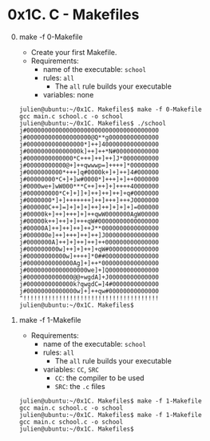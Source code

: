 # 0x1C. C - Makefiles

0. make -f 0-Makefile
	- Create your first Makefile.
	- Requirements:
		- name of the executable: `school`
		- rules: `all`
			- The `all` rule builds your executable
		- variables: none
	```
	julien@ubuntu:~/0x1C. Makefiles$ make -f 0-Makefile 
	gcc main.c school.c -o school
	julien@ubuntu:~/0x1C. Makefiles$ ./school 
	j#0000000000000000000000000000000000000
	j#000000000000000000@Q**g00000000000000
	j#0000000000000000*]++]4000000000000000
	j#000000000000000k]++]++*N#000000000000
	j#0000000000000*C+++]++]++]J*0000000000
	j#00000000000@+]++qwwwp=]++++]*00000000
	j#0000000000*+++]q#0000k+]+]++]4#000000
	j#00000000*C+]+]w#0000*]+++]+]++0000000
	j#0000we+]wW000***C++]++]+]++++40000000
	j#000000000*C+]+]]+]++]++]++]+q#0000000
	j#0000000*]+]+++++++]++]+++]+++J0000000
	j#000000C++]=]+]+]+]++]++]+]+]+]=000000
	j#00000k+]++]+++]+]++qwW0000000AgW00000
	j#00000k++]++]+]+++qW#00000000000000000
	j#00000A]++]++]++]++J**0000000000000000
	j#000000e]++]+++]++]++]J000000000000000
	j#0000000A]++]+]++]++]++000000000000000
	j#000000000w]++]+]++]+qW#00000000000000
	j#00000000000w]++++]*0##000000000000000
	j#0000000000000Ag]+]++*0000000000000000
	j#00000000000000000we]+]Q00000000000000
	j#0000000000000@@+wgdA]+J00000000000000
	j#0000000000000k?qwgdC=]4#0000000000000
	j#00000000000000w]+]++qw#00000000000000
	"!!!!!!!!!!!!!!!!!!!!!!!!!!!!!!!!!!!!!!
	julien@ubuntu:~/0x1C. Makefiles$ 
	```

1. make -f 1-Makefile
	- Requirements:
		- name of the executable: `school`
		- rules: `all`
			- The `all` rule builds your executable
		- variables: `CC`, `SRC`
			- `CC`: the compiler to be used
			- `SRC`: the `.c` files
	```
	julien@ubuntu:~/0x1C. Makefiles$ make -f 1-Makefile
	gcc main.c school.c -o school
	julien@ubuntu:~/0x1C. Makefiles$ make -f 1-Makefile
	gcc main.c school.c -o school
	julien@ubuntu:~/0x1C. Makefiles$
	```
